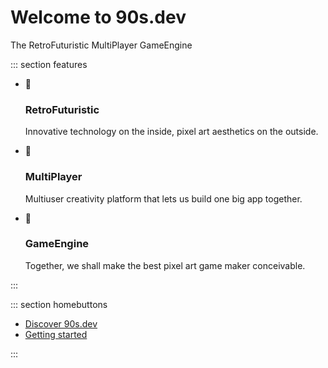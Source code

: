 # Welcome to 90s.dev

The RetroFuturistic MultiPlayer GameEngine

<!-- <iframe src='${OSHOST}/#sys/apps/editor.app.js'></iframe> -->

::: section features

- 🧪
  ### RetroFuturistic
  Innovative technology on the inside, pixel art aesthetics on the outside.

- 🤝
  ### MultiPlayer
  Multiuser creativity platform that lets us build one big app together.

- 🔨
  ### GameEngine
  Together, we shall make the best pixel art game maker conceivable.

:::

::: section homebuttons

- [Discover 90s.dev](about/discover-90s-dev.md#what-is-90sdev)
- [Getting started](about/getting-started.md#getting-started)

:::
